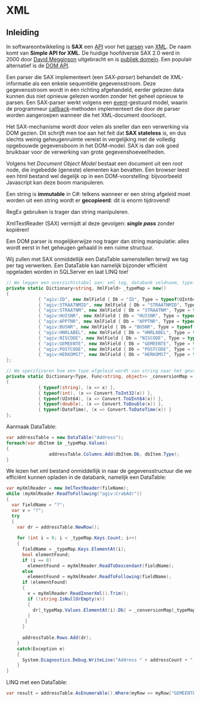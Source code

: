 # XML

## Inleiding

In softwareontwikkeling is **SAX** een [API](https://nl.wikipedia.org/wiki/Application_programming_interface) voor het [parsen](https://nl.wikipedia.org/wiki/Parser) van [XML](https://nl.wikipedia.org/wiki/Extensible_Markup_Language). De naam komt van **Simple API for XML**. De huidige hoofdversie SAX 2.0 werd in 2000 door [David Megginson](https://nl.wikipedia.org/w/index.php?title=David_Megginson&action=edit&redlink=1) uitgebracht en is [publiek domein](https://nl.wikipedia.org/wiki/Publiek_domein). Een populair alternatief is de [DOM API](https://nl.wikipedia.org/wiki/Document_Object_Model).

Een parser die SAX implementeert (een *SAX-parser*) behandelt de XML-informatie als een enkele sequentiële gegevensstroom. Deze gegevensstroom wordt in één richting afgehandeld, eerder gelezen data kunnen dus niet opnieuw gelezen worden zonder het geheel opnieuw te parsen. Een SAX-parser werkt volgens een [event](https://nl.wikipedia.org/wiki/Event)-gestuurd model, waarin de programmeur [callback](https://nl.wikipedia.org/w/index.php?title=Callback&action=edit&redlink=1)-methoden implementeert die door de parser worden aangeroepen wanneer die het XML-document doorloopt.

Het SAX-mechanisme wordt door velen als sneller dan een verwerking via DOM gezien. Dit schrijft men toe aan het feit dat **SAX stateless** is, en dus slechts weinig geheugenruimte vereist in vergelijking met de volledig opgebouwde gegevensboom in het DOM-model. SAX is dan ook goed bruikbaar voor de verwerking van grote gegevenshoeveelheden.

Volgens het *Document Object Model* bestaat een document uit een *root* node, die ingebedde (geneste) elementen kan bevatten. Een browser leest een html bestand wel degelijk op in een DOM-voorstelling: bijvoorbeeld Javascript kan deze boom manipuleren. 

Een string is **immutable** in C#: telkens wanneer er een string afgeleid moet worden uit een string wordt er **gecopieerd**: dit is enorm tijdrovend!

RegEx gebruiken is trager dan string manipuleren.

XmlTextReader (SAX) vermijdt al deze gevolgen: ***single pass*** zonder kopiëren!

Een DOM parser is mogelijkerwijze nog trager dan string manipulatie: alles wordt eerst in het geheugen gehaald in een ruime structuur.

Wij zullen met SAX onmiddellijk een DataTable samenstellen terwijl we tag per tag verwerken. Een DataTable kan namelijk bijzonder efficiënt opgeladen worden in SQLServer en laat LINQ toe!

```c#
// We leggen een overzichtstabel aan: xml tag, databank veldnaam, type:
private static Dictionary<string, XmlField> _typeMap = new()
{
            { "agiv:ID", new XmlField { Db = "ID", Type = typeof(UInt64) } },
            { "agiv:STRAATNMID", new XmlField { Db = "STRAATNMID", Type = typeof(UInt64) } },
            { "agiv:STRAATNM", new XmlField { Db = "STRAATNM", Type = typeof(string) } },
            { "agiv:HUISNR", new XmlField { Db = "HUISNR", Type = typeof(string) } },
            { "agiv:APPTNR", new XmlField { Db = "APPTNR", Type = typeof(string) } },
            { "agiv:BUSNR", new XmlField { Db = "BUSNR", Type = typeof(string) } },
            { "agiv:HNRLABEL", new XmlField { Db = "HNRLABEL", Type = typeof(string) } },
            { "agiv:NISCODE", new XmlField { Db = "NISCODE", Type = typeof(UInt64) } },
            { "agiv:GEMEENTE", new XmlField { Db = "GEMEENTE", Type = typeof(string) } },
            { "agiv:POSTCODE", new XmlField { Db = "POSTCODE", Type = typeof(UInt64) } },
            { "agiv:HERKOMST", new XmlField { Db = "HERKOMST", Type = typeof(string) } }
};

// We specificeren hoe een type afgeleid wordt van string naar het gevraagde type:
private static Dictionary<Type, Func<string, object>> _conversionMap = new()
{
            { typeof(string), (x => x) },
            { typeof(int), (x => Convert.ToInt32(x)) },
            { typeof(UInt64), (x => Convert.ToUInt64(x)) },
            { typeof(double), (x => Convert.ToDouble(x)) },
            { typeof(DateTime), (x => Convert.ToDateTime(x)) }
};
```

Aanmaak DataTable:

```c#
var addressTable = new DataTable("Address");
foreach(var dbItem in _typeMap.Values)
{
                addressTable.Columns.Add(dbItem.Db, dbItem.Type);
}
```

We lezen het xml bestand onmiddellijk in naar de gegevensstructuur die we efficiënt kunnen opladen in de databank, namelijk een DataTable:

```C#
var myXmlReader = new XmlTextReader(fileName);
while (myXmlReader.ReadToFollowing("agiv:CrabAdr"))
{
  var fieldName = "?";
  var v = "?";
  try
  {
    var dr = addressTable.NewRow();
      
    for (int i = 0; i < _typeMap.Keys.Count; i++)
    {
      fieldName = _typeMap.Keys.ElementAt(i);
      bool elementFound;
      if (i == 0)
        elementFound = myXmlReader.ReadToDescendant(fieldName);
      else
        elementFound = myXmlReader.ReadToFollowing(fieldName);
      if (elementFound)
      {
        v = myXmlReader.ReadInnerXml().Trim();
        if (!string.IsNullOrEmpty(v))
        {
          dr[_typeMap.Values.ElementAt(i).Db] = _conversionMap[_typeMap.Values.ElementAt(i).Type](v);
        }
       }
      }
      
      addressTable.Rows.Add(dr);
    }
    catch(Exception e)
    {
      System.Diagnostics.Debug.WriteLine("Address " + addressCount + ", field " + fieldName + ", value " + v + ": " + e.Message);
    }
}
```

LINQ met een DataTable:

```c#
var result = addressTable.AsEnumerable().Where(myRow => myRow["GEMEENTE"].Equals("Hoogstraten"));
```

